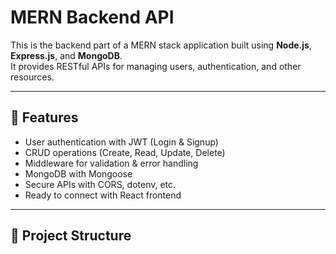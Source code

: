# MERN Backend API

This is the backend part of a MERN stack application built using **Node.js**, **Express.js**, and **MongoDB**.  
It provides RESTful APIs for managing users, authentication, and other resources.

---

## 🚀 Features
- User authentication with JWT (Login & Signup)
- CRUD operations (Create, Read, Update, Delete)
- Middleware for validation & error handling
- MongoDB with Mongoose
- Secure APIs with CORS, dotenv, etc.
- Ready to connect with React frontend

---

## 📂 Project Structure
